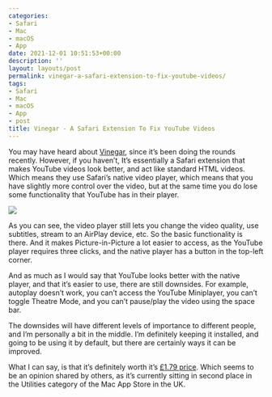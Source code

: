 ```yaml
---
categories:
- Safari
- Mac
- macOS
- App
date: 2021-12-01 10:51:53+00:00
description: ''
layout: layouts/post
permalink: vinegar-a-safari-extension-to-fix-youtube-videos/
tags:
- Safari
- Mac
- macOS
- App
- post
title: Vinegar - A Safari Extension To Fix YouTube Videos
---
```


You may have heard about [Vinegar](https://andadinosaur.com/launch-vinegar), since it’s been doing the rounds recently. However, if you haven’t, It’s essentially a Safari extension that makes YouTube videos look better, and act like standard HTML videos. Which means they use Safari’s native video player, which means that you have slightly more control over the video, but at the same time you do lose some functionality that YouTube has in their player.

<img src="https://cdn.chrishannah.me/images/2021/12/Screenshot-2021-12-01-at-10.34.58.png" caption="">

As you can see, the video player still lets you change the video quality, use subtitles, stream to an AirPlay device, etc. So the basic functionality is there. And it makes Picture-in-Picture a lot easier to access, as the YouTube player requires three clicks, and the native player has a button in the top-left corner.

And as much as I would say that YouTube looks better with the native player, and that it’s easier to use, there are still downsides. For example, autoplay doesn’t work, you can’t access the YouTube Miniplayer, you can’t toggle Theatre Mode, and you can’t pause/play the video using the space bar.

The downsides will have different levels of importance to different people, and I’m personally a bit in the middle. I’m definitely keeping it installed, and going to be using it by default, but there are certainly ways it can be improved.

What I can say, is that it’s definitely worth it’s [£1.79 price](https://apps.apple.com/gb/app/vinegar-tube-cleaner/id1591303229). Which seems to be an opinion shared by others, as it’s currently sitting in second place in the Utilities category of the Mac App Store in the UK.
